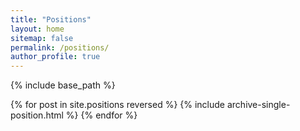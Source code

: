 ```yaml
---
title: "Positions"
layout: home
sitemap: false
permalink: /positions/
author_profile: true
---
```


{% include base_path %}

{% for post in site.positions reversed %}
  {% include archive-single-position.html %}
{% endfor %}

